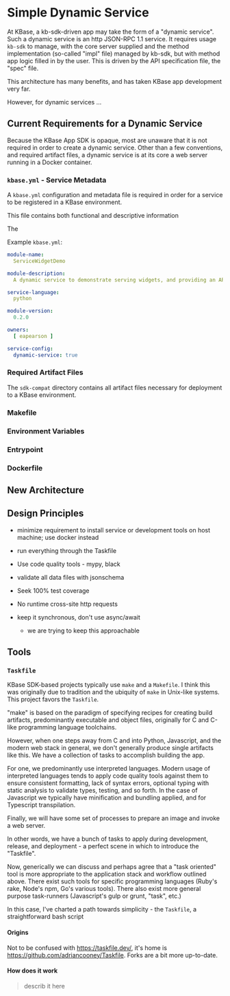 # Simple Dynamic Service

At KBase, a kb-sdk-driven app may take the form of a "dynamic service". Such a dynamic service is an http JSON-RPC 1.1 service. It requires usage `kb-sdk` to manage, with the core server supplied and the method implementation (so-called "impl" file) managed by kb-sdk, but with method app logic filled in by the user. This is driven by the API specification file, the "spec" file.

This architecture has many benefits, and has taken KBase app development very far.

However, for dynamic services ...

## Current Requirements for a Dynamic Service

Because the KBase App SDK is opaque, most are unaware that it is not required in order to create a dynamic service. Other than a few conventions, and required artifact files, a dynamic service is at its core a web server running in a Docker container.


### `kbase.yml` - Service Metadata

A `kbase.yml` configuration and metadata file is required in order for a service to be registered in a KBase environment.

This file contains both functional and descriptive information 

The 

Example `kbase.yml`:

```yaml
module-name:
  ServiceWidgetDemo

module-description:
  A dynamic service to demonstrate serving widgets, and providing an API for such widgets.

service-language:
  python

module-version:
  0.2.0

owners:
  [ eapearson ]

service-config:
  dynamic-service: true

```
### Required Artifact Files

The `sdk-compat` directory contains all artifact files necessary for deployment to a KBase environment.



### Makefile

### Environment Variables

### Entrypoint

### Dockerfile

## New Architecture

## Design Principles

- minimize requirement to install service or development tools on host machine; use docker instead

- run everything through the Taskfile

- Use code quality tools - mypy, black

- validate all data files with jsonschema

- Seek 100% test coverage

- No runtime cross-site http requests

- keep it synchronous, don't use async/await
  - we are trying to keep this approachable

## Tools

### `Taskfile`

KBase SDK-based projects typically use `make` and a `Makefile`. I think this was originally due to tradition and the ubiquity of `make` in Unix-like systems. This project favors the `Taskfile`. 

"make" is based on the paradigm of specifying recipes for creating build artifacts, predominantly executable and object files, originally for C and C-like programming language toolchains.

However, when one steps away from C and into Python, Javascript, and the modern web stack in general, we don't generally produce single artifacts like this. We have a collection of tasks to accomplish building the app.

For one, we predominantly use interpreted languages. Modern usage of interpreted languages tends to apply code quality tools against them to ensure consistent formatting, lack of syntax errors, optional typing with static analysis to validate types, testing, and so forth. In the case of Javascript we typically have minification and bundling applied, and for Typescript transpilation.

Finally, we will have some set of processes to prepare an image and invoke a web server.

In other words, we have a bunch of tasks to apply during development, release, and deployment - a perfect scene in which to introduce the "Taskfile".

Now, generically we can discuss and perhaps agree that a "task oriented" tool is more appropriate to the application stack and workflow outlined above. There exist such tools for specific programming languages (Ruby's rake, Node's npm, Go's various tools). There also exist more general purpose task-runners (Javascript's gulp or grunt, "task", etc.)

In this case, I've charted a path towards simplicity - the `Taskfile`, a straightforward bash script

#### Origins

Not to be confused with https://taskfile.dev/, it's home is https://github.com/adriancooney/Taskfile. Forks are a bit more up-to-date.




#### How does it work

> describ it here